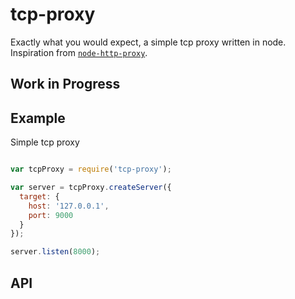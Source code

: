 # tcp-proxy

Exactly what you would expect, a simple tcp proxy written in node. Inspiration
from [`node-http-proxy`][http-proxy].

## Work in Progress

## Example

Simple tcp proxy

```js

var tcpProxy = require('tcp-proxy');

var server = tcpProxy.createServer({
  target: {
    host: '127.0.0.1',
    port: 9000
  }
});

server.listen(8000);

```

## API



[http-proxy]: https://github.com/nodejitsu/node-http-proxy
